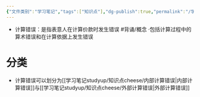 ```yaml
---
{"文件类别":"学习笔记","tags":["知识点"],"dg-publish":true,"permalink":"/学习笔记studyup/知识点cheese/计算错误/","dgPassFrontmatter":true,"noteIcon":"","created":"2024-07-17T10:29:31.271+08:00","updated":"2024-09-11T12:08:13.636+08:00"}
---
```


- 计算错误：是指表意人在计算价款时发生错误 #背诵/概念 
·包括计算过程中的算术错误和在计算依据上发生错误
# 分类
- 计算错误可以划分为[[学习笔记studyup/知识点cheese/内部计算错误\|内部计算错误]]与[[学习笔记studyup/知识点cheese/外部计算错误\|外部计算错误]]

